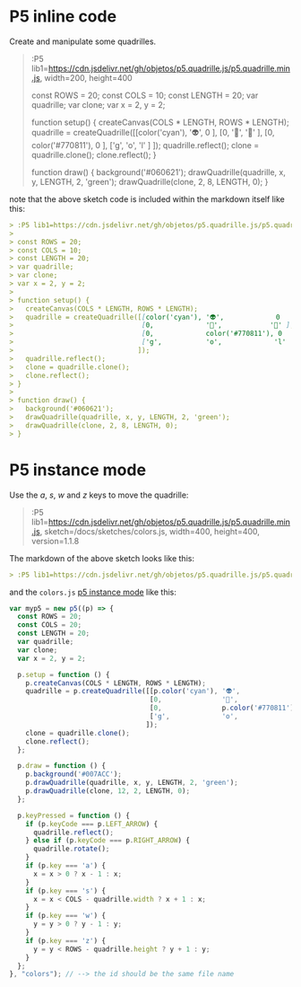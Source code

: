 # P5 inline code

Create and manipulate some quadrilles.

> :P5 lib1=https://cdn.jsdelivr.net/gh/objetos/p5.quadrille.js/p5.quadrille.min.js, width=200, height=400
>
> const ROWS = 20;
> const COLS = 10;
> const LENGTH = 20;
> var quadrille;
> var clone;
> var x = 2, y = 2;
> 
> function setup() {
>   createCanvas(COLS * LENGTH, ROWS * LENGTH);
>   quadrille = createQuadrille([[color('cyan'), '👽',             0    ],
>                                [0,             '🤔',            '🙈' ],
>                                [0,             color('#770811'), 0   ],
>                                ['g',           'o',             'l'  ]
>                               ]);
>   quadrille.reflect();
>   clone = quadrille.clone();
>   clone.reflect();
> }
> 
> function draw() {
>   background('#060621');
>   drawQuadrille(quadrille, x, y, LENGTH, 2, 'green');
>   drawQuadrille(clone, 2, 8, LENGTH, 0);
> }

note that the above sketch code is included within the markdown itself like this:

```md
> :P5 lib1=https://cdn.jsdelivr.net/gh/objetos/p5.quadrille.js/p5.quadrille.min.js, width=200, height=400
>
> const ROWS = 20;
> const COLS = 10;
> const LENGTH = 20;
> var quadrille;
> var clone;
> var x = 2, y = 2;
> 
> function setup() {
>   createCanvas(COLS * LENGTH, ROWS * LENGTH);
>   quadrille = createQuadrille([[color('cyan'), '👽',             0    ],
>                                [0,             '🤔',            '🙈' ],
>                                [0,             color('#770811'), 0   ],
>                                ['g',           'o',             'l'  ]
>                               ]);
>   quadrille.reflect();
>   clone = quadrille.clone();
>   clone.reflect();
> }
> 
> function draw() {
>   background('#060621');
>   drawQuadrille(quadrille, x, y, LENGTH, 2, 'green');
>   drawQuadrille(clone, 2, 8, LENGTH, 0);
> }
```

# P5 instance mode

Use the *a*, *s*, *w* and *z* keys to move the quadrille:

> :P5 lib1=https://cdn.jsdelivr.net/gh/objetos/p5.quadrille.js/p5.quadrille.min.js, sketch=/docs/sketches/colors.js, width=400, height=400, version=1.1.8

The markdown of the above sketch looks like this:

```markdown
> :P5 lib1=https://cdn.jsdelivr.net/gh/objetos/p5.quadrille.js/p5.quadrille.min.js, sketch=/docs/sketches/colors.js, width=400, height=400, version=1.1.8
```

and the `colors.js` [p5 instance mode](https://github.com/processing/p5.js/wiki/Global-and-instance-mode) like this:

```js | colors.js
var myp5 = new p5((p) => {
  const ROWS = 20;
  const COLS = 20;
  const LENGTH = 20;
  var quadrille;
  var clone;
  var x = 2, y = 2;

  p.setup = function () {
    p.createCanvas(COLS * LENGTH, ROWS * LENGTH);
    quadrille = p.createQuadrille([[p.color('cyan'), '👽',               0    ],
                                   [0,               '🤔',              '🙈' ],
                                   [0,               p.color('#770811'), 0   ],
                                   ['g',             'o',                'l' ]
                                  ]);
    clone = quadrille.clone();
    clone.reflect();
  };

  p.draw = function () {
    p.background('#007ACC');
    p.drawQuadrille(quadrille, x, y, LENGTH, 2, 'green');
    p.drawQuadrille(clone, 12, 2, LENGTH, 0);
  };

  p.keyPressed = function () {
    if (p.keyCode === p.LEFT_ARROW) {
      quadrille.reflect();
    } else if (p.keyCode === p.RIGHT_ARROW) {
      quadrille.rotate();
    }
    if (p.key === 'a') {
      x = x > 0 ? x - 1 : x;
    }
    if (p.key === 's') {
      x = x < COLS - quadrille.width ? x + 1 : x;
    }
    if (p.key === 'w') {
      y = y > 0 ? y - 1 : y;
    }
    if (p.key === 'z') {
      y = y < ROWS - quadrille.height ? y + 1 : y;
    }
  };
}, "colors"); // --> the id should be the same file name
```